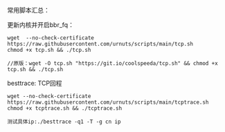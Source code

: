 常用脚本汇总：


更新内核并开启bbr_fq：

    wget  --no-check-certificate https://raw.githubusercontent.com/urnuts/scripts/main/tcp.sh
    chmod +x tcp.sh && ./tcp.sh
    
    //原版：wget -O tcp.sh "https://git.io/coolspeeda/tcp.sh" && chmod +x tcp.sh && ./tcp.sh
    
    
besttrace: TCP回程
    
    wget --no-check-certificate https://raw.githubusercontent.com/urnuts/scripts/main/tcptrace.sh
    chmod +x tcptrace.sh && ./tcptrace.sh
    
    测试具体ip:./besttrace -q1 -T -g cn ip
    
    

    
    

